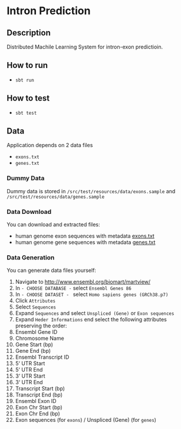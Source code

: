 # Intron Prediction

## Description
Distributed Machile Learning System for intron-exon predictioin.

## How to run
- `sbt run`

## How to test
- `sbt test`

## Data

Application depends on 2 data files
- `exons.txt`
- `genes.txt`

### Dummy Data
Dummy data is stored in `/src/test/resources/data/exons.sample` and `/src/test/resources/data/genes.sample`

### Data Download
You can download and extracted files:
- human genome exon sequences with metadata [exons.txt](https://drive.google.com/file/d/0BzlYsyqnvqi3MllabFYzckVCdmc/view?usp=sharing)
- human genome gene sequences with metadata [genes.txt](https://drive.google.com/file/d/0BzlYsyqnvqi3SVpTNmEydTYyaDQ/view?usp=sharing)


### Data Generation
You can generate data files yourself:

1. Navigate to http://www.ensembl.org/biomart/martview/
2. In `- CHOOSE DATABASE -` select `Ensembl Genes 86`
3. In `- CHOOSE DATASET - ` select `Homo sapiens genes (GRCh38.p7)`
4. Click `Attributes`
5. Select `Sequences`
6. Expand  `Sequences` and select `Unspliced (Gene)` or `Exon sequences`
7. Expand  `Heder Informations` end select the following attributes preserving the order:
  1. Ensembl Gene ID
  2. Chromosome Name
  3. Gene Start (bp)
  4. Gene End (bp)
  5. Ensembl Transcript ID
  6. 5‘ UTR Start
  7. 5‘ UTR End
  8. 3‘ UTR Start
  9. 3‘ UTR End
  10. Transcript Start (bp)
  11. Transcript End (bp)
  12. Ensembl Exon ID
  13. Exon Chr Start (bp)
  14. Exon Chr End (bp)
  15. Exon sequences (for `exons`) / Unspliced (Gene) (for `genes`)




